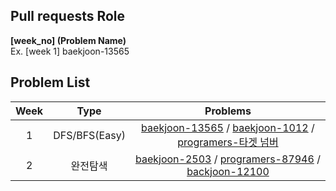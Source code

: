 ## Pull requests Role
__[week_no] (Problem Name)__  
Ex. [week 1] baekjoon-13565

## Problem List
|Week|Type|Problems|
|:---:|:---:|:---:|
|1|DFS/BFS(Easy)|[baekjoon-13565](https://www.acmicpc.net/problem/13565) / [baekjoon-1012](https://www.acmicpc.net/problem/1012) / [programers-타겟 넘버](https://school.programmers.co.kr/learn/courses/30/lessons/43165)|
|2|완전탐색|[baekjoon-2503](https://www.acmicpc.net/problem/2503) / [programers-87946](https://school.programmers.co.kr/learn/courses/30/lessons/87946) / [backjoon-12100](https://www.acmicpc.net/problem/12100)|
